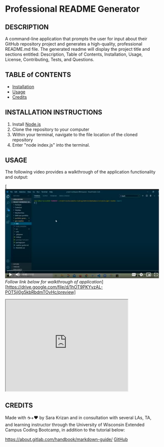 # Professional README Generator

## DESCRIPTION
A command-line application that prompts the user for input about their GitHub repository project and generates a high-quality, professional README.md file. The generated readme will display the project title and sections entitled: Description, Table of Contents, Installation, Usage, License, Contributing, Tests, and Questions.

## <a name="table-of-contents">TABLE of CONTENTS</a>
* [Installation](#installation)
* [Usage](#usage)
* [Credits](#credits)


## <a name="installation-instructions">INSTALLATION INSTRUCTIONS</a>
1. Install [Node.js](https://nodejs.org/en/)
2. Clone the repository to your computer
3. Within your terminal, navigate to the file location of the cloned repository
4. Enter "node index.js" into the terminal.

## <a name="usage">USAGE</a>
The following video provides a walkthrough of the application functionality and output:

[![Application Screenshot](./assets/walkthrough.jpg "application walkthrough")*Follow link below for walkthrough of application*][https://drive.google.com/file/d/1hOT9PKYvzAL-POT5jI0g5kbRbdmTOvHc/preview]


<iframe src="https://drive.google.com/file/d/1hOT9PKYvzAL-POT5jI0g5kbRbdmTOvHc/preview" width="400" height="300"></iframe>

## <a name="credits">CREDITS</a>

Made with ☕+❤️ by Sara Krizan and in consultation with several LAs, TA, and learning instructor through the University of Wisconsin Extended Campus Coding Bootcamp, in addition to the tutorial below:

https://about.gitlab.com/handbook/markdown-guide/
[GitHub](https://gitlab.com/gitlab-com/www-gitlab-com/blob/master/sites/handbook/source/handbook/markdown-guide/index.html.md)